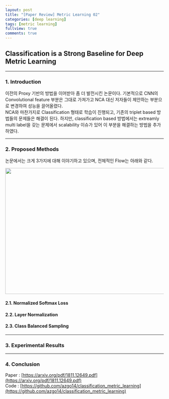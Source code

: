 ```yaml
---
layout: post
title: "[Paper Review] Metric Learning 02"
categories: [deep learning]
tags: [metric learning]
fullview: true
comments: true
---
```



## Classification is a Strong Baseline for Deep Metric Learning

---
### 1. Introduction
이전의 Proxy 기반의 방법을 이어받아 좀 더 발전시킨 논문이다. 기본적으로 CNN의 Convolutional feature 부분은 그대로 가져가고 NCA 대신 저자들이 제안하는 부분으로 변경하여 성능을 끌어올렸다.  
NCA와 마찬가지로 Classification 형태로 학습이 진행되고, 기존의 triplet based 방법들의 문제들은 해결이 된다. 하지만, classification based 방법에서는 extreamly multi label을 갖는 문제에서 scalability 이슈가 있어 이 부분을 해결하는 방법을 추가하였다.

---
### 2. Proposed Methods
논문에서는 크게 3가지에 대해 이야기하고 있으며, 전체적인 Flow는 아래와 같다.
<center><img src='{{ "/assets/images/proxy_10.PNG" | relative_url }}' width="600" height="400"></center>


#### 2.1. Normalized Softmax Loss



#### 2.2. Layer Normalization



#### 2.3. Class Balanced Sampling

---
### 3. Experimental Results


---
### 4. Conclusion



Paper : [https://arxiv.org/pdf/1811.12649.pdf](https://arxiv.org/pdf/1811.12649.pdf)  
Code : [https://github.com/azgo14/classification_metric_learning](https://github.com/azgo14/classification_metric_learning)
